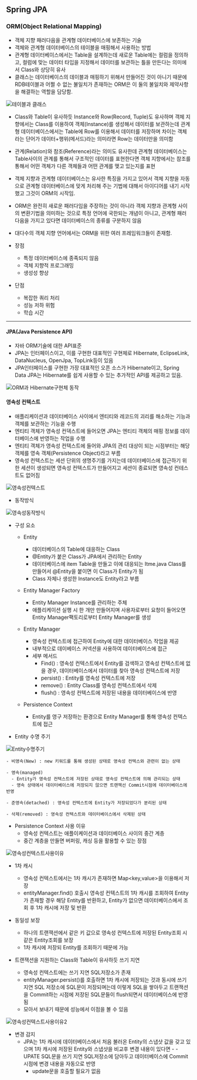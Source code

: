 ## Spring JPA
### ORM(Object Relational Mapping)
  - 객체 지향 패러다음을 관계형 데이터베이스에 보존하는 기술
  - 객체와 관계형 데이터베이스의 테이블을 매핑해서 사용하는 방법
  - 관계형 데이터베이스에서는 Table을 설계하는데 새로운 Table에는 컬럼을 정의하고, 컬럼에 맞는 데이터 타입을 지정해서 데이터를 보관하는 틀을 만든다는 의미에서 Class와 상당히 유사
  - 클래스는 데이터베이스의 데이블과 매핑하기 위해서 만들어진 것이 아니기 때문에 RDB테이블과 어쩔 수 없는 불일치가 존재하는 ORM은 이 둘의 불일치와 제약사항을 해결하는 역할을 담당함. 

![테이블과 클래스](../../../../../ORM1.png)  

  - Class와 Table이 유사하듯 Instance와 Row(Record, Tuple)도 유사하며 객체 지향에서는 Class를 이용하여 객체(Instance)를 생성해서 데이터를 보관하는데 관계형 데이터베이스에서는 Table에 Row를 이용해서 데이터를 저장하며 차이는 객체 라는 단어가 데이터+행위(메서드)라는 의미라면 Row는 데이터만을 의미함
  - 관계(Relation)와 참조(Reference)라는 의미도 유사한데 관계형 데이터베이스는 Table사이의 관계를 통해서 구조적인 데이터를 표현한다면 객체 지향에서는 참조를 통해서 어떤 객체가 다른 객체들과 어떤 관계를 맺고 있는지를 표현
  - 객체 지향과 관계형 데이터베이스는 유사한 특징을 가지고 있어서 객체 지향을 자동으로 관계형 데이터베이스에 맞게 처리해 주는 기법에 대해서 아이디어를 내기 시작했고 그것이 ORM의 시작임.
  - ORM은 완전히 새로운 패러다임을 주장하는 것이 아니라 객체 지향과 관계형 사이의 변환기법을 의미하는 것으로 특정 언어에 국한되는 개념이 아니고, 관계형 패러다음을 가지고 있다면 데이터베이스의 종류를 구분하지 않음
  - 대다수의 객체 지향 언어에서는 ORM을 위한 여러 프레임워크들이 존재함. 
  
  - 장점
    - 특정 데이터베이스에 종족되지 않음
    - 객체 지향적 프로그래밍
    - 생성성 향상
     
  - 단점
    - 복잡한 쿼리 처리
    - 성능 저하 위험
    - 학습 시간

---
#### JPA(Java Persistence API)
  - 자바 ORM기술에 대한 API표준
  - JPA는 인터페이스이고, 이를 구현한 대표적인 구현체로 Hibernate, EclipseLink, DataNucleus, OpenJpa, TopLink등이 있음
  - JPA인터페이스를 구현한 가장 대표적인 오픈 소스가 Hibernate이고, Spring Data JPA는 Hibernate를 쉽게 사용할 수 있는 추가적인 API를 제공하고 있음. 
  
![ORM과 Hibernate구현체 동작](../../../../../JPA1.png)  

#### 영속성 컨텍스트
  - 애플리케이션과 데이터베이스 사이에서 엔티티와 레코드의 괴리를 해소하는 기능과 객체를 보관하는 기능을 수행
  - 엔티티 객체가 영속성 컨덱스트에 들어오면 JPA는 엔티티 객체의 매핑 정보를 데이터베이스에 반영하는 작업을 수행
  - 엔티티 객체가 영속성 컨텍스트에 들어와 JPA의 관리 대상이 되는 시점부터는 해당 객체를 영속 객체(Persistence Object)라고 부름
  - 영속성 컨텍스트는 세션 단위의 생명주기를 가지는데 데이터베이스에 접근하기 위한 세션이 생성되면 영속성 컨텍스트가 만들어지고 세션이 종료되면 영속성 컨테스트도 없어짐
  
![영속성컨텍스트](../../../../../영속성컨텍스트.png)

  - 동작방식
  
![영속성동작방식](../../../../../영속성동작방식.png)

  - 구성 요소
    - Entity
      - 데이터베이스의 Table에 대응하는 Class
      - @Entity가 붙은 Class가 JPA에서 관리하는 Entity
      - 데이터베이스에 item Table을 만들고 이에 대응되는 Itme.java Class를 만들어서 @Entity을 붙이면 이 Class가 Entity가 됨
      - Class 자체나 생성한 Instance도 Entity라고 부름
      
    - Entity Manager Factory
      - Entity Manager Instance를 관리하는 주체
      - 애플리케이션 실행 시 한 개만 만들어지며 사용자로부터 요청이 들어오면 Entity Manager팩토리로부터 Entity Manager를 생성
      
    - Entity Manager
      - 영속성 컨텍스트에 접근하여 Entity에 대한 데이터베이스 작업을 제공
      - 내부적으로 데이베이스 커넥션을 사용하여 데이터베이스에 접근
      - 세부 메서드
        - Find() : 영속성 컨텍스트에서 Entity를 검색하고 영속성 컨텍스트에 없을 경우, 데이터베이스에서 데이터를 찾아 영속성 컨텍스트에 저장
        - persist() : Entity를 영속성 컨텍스트에 저장
        - remove() : Entity Class를 영속성 컨텍스트에서 삭제
        - flush() : 영속성 컨텍스트에 저장된 내용을 데이터베이스에 반영
        
    - Persistence Context
      - Entity를 영구 저장하는 환경으로 Entity Manager를 통해 영속성 컨텍스트에 접근
      
  
  - Entity 수명 주기
  
![Entity수명주기](../../../../../Entity수명주기.png)

    - 비영속(New) : new 키워드를 통해 생성된 상태로 영속성 컨텍스와 관련이 없는 상태
    
    - 영속(managed)
      - Entity가 영속성 컨텍스트에 저장된 상태로 영속성 컨텍스트에 의해 관리되는 상태
      - 영속 상태에서 데이터베이스에 저장되지 않으면 트랜잭선 Commit시점에 데이터베이스에 반영

    - 준영속(detached) : 영속성 컨텍스트에 Entity가 저장되었다가 분리된 상태
    
    - 삭제(removed) : 영속성 컨텍스트와 데이터베이스에서 삭제된 상태 
    
    
- Persistence Context 사용 이유
    - 영속성 컨텍스트는 애플이케이션과 데이터베이스 사이의 중간 계층
    - 중간 계층을 만들면 버퍼링, 캐싱 등을 활용할 수 있는 장점
    
![영속성컨텍스트사용이유](../../../../../영속성컨텍스트사용이유.png)

  - 1차 캐시
      - 영속성 컨텍스트에서는 1차 캐시가 존재하면 Map<key,value>을 이용해서 저장
      - entityManager.find() 호출시 영속성 컨텍스트의 1차 캐시를 조회하여 Entity가 존재할 경우 해당 Entity를 반환하고, Entity가 없으면 데이터베이스에서 조회 후 1차 캐시에 저장 및 반환
  - 동일성 보장
      - 하나의 트랜잭션에서 같은 키 값으로 영속성 컨텍스트에 저장된 Entity조회 시 같은 Entity조회를 보장
      - 1차 캐시에 저장되 Entity를 조회하기 때문에 가능
    
  - 트랜잭션을 지원하는 Class와 Table이 유사하듯 쓰기 지연
      - 영속성 컨텍스트에는 쓰기 지연 SQL저장소가 존재
      - entityManager.persist()를 호출하면 1차 캐시에 저장되는 것과 동시에 쓰기지연 SQL 저장소에 SQL문이 저장되며는데 이렇게 SQL을 쌓아두고 트랜잭션을 Commit하는 시점에 저장된 SQL문들이 flush되면서 데이터베이스에 반영됨
      - 모아서 보내기 때문에 성능에서 이점을 볼 수 있음
      
![영속성컨텍스트사용이유2](../../../../../영속성컨텍스트사용이유2.png) 

  - 변경 감지
    - JPA는 1차 캐시에 데이터베이스에서 처음 불러온 Entity의 스냅샷 값을 갖고 있으며 1차 캐시에 저장된 Entity와 스냅샷을 비교후 변경 내용이 있다면 - - UPATE SQL문을 쓰기 지연 SQL저장소에 담아두고 데이터베이스에 Commit시점에 변경 내용을 자동으로 반영
      - update문을 호출할 필요가 없음   